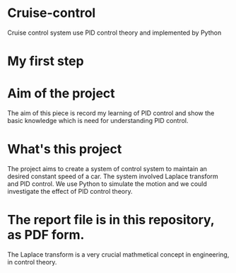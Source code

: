 # Cruise-control
Cruise control system use PID control theory and implemented by Python
# My first step
# Aim of the project
The aim of this piece is record my learning of PID control and show the basic knowledge which is need for understanding PID control.
# What's this project
The project aims to create a system of control system to maintain an desired constant speed of a car. The system involved Laplace transform and PID control. We use Python to simulate the motion and we could investigate the effect of PID control theory.
# The report file is in this repository, as PDF form.
The Laplace transform is a very crucial mathmetical concept in engineering, in control theory.
